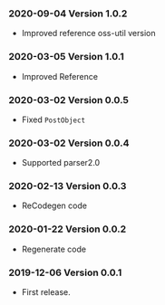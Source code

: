 ### 2020-09-04 Version 1.0.2
* Improved reference oss-util version

### 2020-03-05 Version 1.0.1
* Improved Reference

### 2020-03-02 Version 0.0.5
* Fixed `PostObject`

### 2020-03-02 Version 0.0.4
* Supported parser2.0

### 2020-02-13 Version 0.0.3
* ReCodegen code

### 2020-01-22 Version 0.0.2
* Regenerate code

### 2019-12-06 Version 0.0.1
* First release.